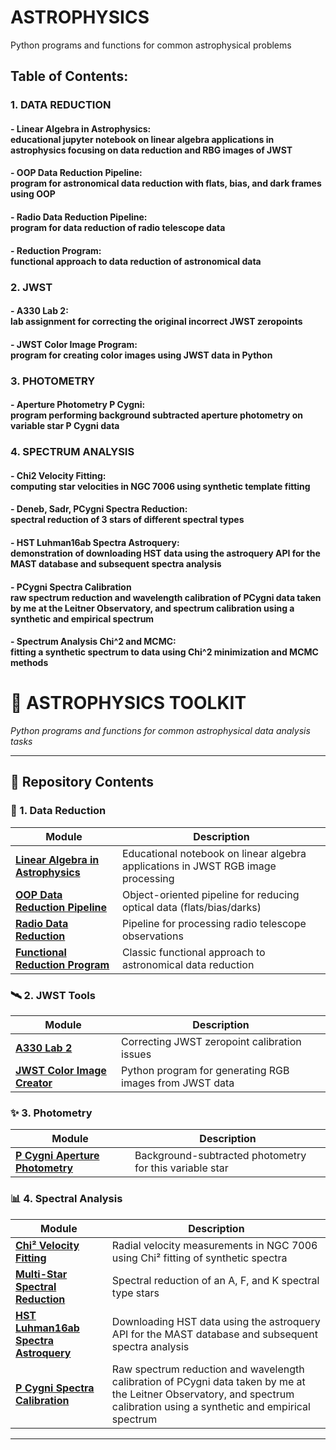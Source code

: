 # ASTROPHYSICS
Python programs and functions for common astrophysical problems

## Table of Contents:
### 1. DATA REDUCTION
#### - Linear Algebra in Astrophysics: <br> educational jupyter notebook on linear algebra applications in astrophysics focusing on data reduction and RBG images of JWST
#### - OOP Data Reduction Pipeline: <br> program for astronomical data reduction with flats, bias, and dark frames using OOP
#### - Radio Data Reduction Pipeline: <br> program for data reduction of radio telescope data
#### - Reduction Program: <br> functional approach to data reduction of astronomical data
### 2. JWST
#### - A330 Lab 2: <br> lab assignment for correcting the original incorrect JWST zeropoints
#### - JWST Color Image Program: <br> program for creating color images using JWST data in Python
### 3. PHOTOMETRY
#### - Aperture Photometry P Cygni: <br> program performing background subtracted aperture photometry on variable star P Cygni data
### 4. SPECTRUM ANALYSIS
#### - Chi2 Velocity Fitting: <br> computing star velocities in NGC 7006 using synthetic template fitting
#### - Deneb, Sadr, PCygni Spectra Reduction: <br> spectral reduction of 3 stars of different spectral types

#### - HST Luhman16ab Spectra Astroquery: <br> demonstration of downloading HST data using the astroquery API for the MAST database and subsequent spectra analysis
#### - PCygni Spectra Calibration <br> raw spectrum reduction and wavelength calibration of PCygni data taken by me at the Leitner Observatory, and spectrum calibration using a synthetic and empirical spectrum  
#### - Spectrum Analysis Chi^2 and MCMC: <br> fitting a synthetic spectrum to data using Chi^2 minimization and MCMC methods

# 🌌 ASTROPHYSICS TOOLKIT  
*Python programs and functions for common astrophysical data analysis tasks*

---

## 📂 Repository Contents

### 🔭 1. Data Reduction  
| Module | Description |
|--------|-------------|
| **[Linear Algebra in Astrophysics](link)** | Educational notebook on linear algebra applications in JWST RGB image processing |
| **[OOP Data Reduction Pipeline](link)** | Object-oriented pipeline for reducing optical data (flats/bias/darks) |
| **[Radio Data Reduction](link)** | Pipeline for processing radio telescope observations |
| **[Functional Reduction Program](link)** | Classic functional approach to astronomical data reduction |

### 🛰️ 2. JWST Tools  
| Module | Description |
|--------|-------------|
| **[A330 Lab 2](link)** | Correcting JWST zeropoint calibration issues |
| **[JWST Color Image Creator](link)** | Python program for generating RGB images from JWST data |

### ✨ 3. Photometry  
| Module | Description |
|--------|-------------|
| **[P Cygni Aperture Photometry](PHOTOMETRY/GAIA_Cluster_Dating.ipynb)** | Background-subtracted photometry for this variable star |

### 📊 4. Spectral Analysis  
| Module | Description |
|--------|-------------|
| **[Chi² Velocity Fitting](SPECTRUM_ANALYSIS/Chi2_Velocity_Fitting.ipynb)** | Radial velocity measurements in NGC 7006 using Chi² fitting of synthetic spectra |
| **[Multi-Star Spectral Reduction](SPECTRUM_ANALYSIS/Deneb_Sadr_PCygni_Spectra_Reduction.ipynb)** | Spectral reduction of an A, F, and K spectral type stars |
| **[HST Luhman16ab Spectra Astroquery](SPECTRUM_ANALYSIS/HST_Luhman16ab_Spectra_astroquery.ipynb)** | Downloading HST data using the astroquery API for the MAST database and subsequent spectra analysis |
| **[P Cygni Spectra Calibration](SPECTRUM_ANALYSIS/Pcygni_Spectra_Calibration.ipynb)** | Raw spectrum reduction and wavelength calibration of PCygni data taken by me at the Leitner Observatory, and spectrum calibration using a synthetic and empirical spectrum |

---
